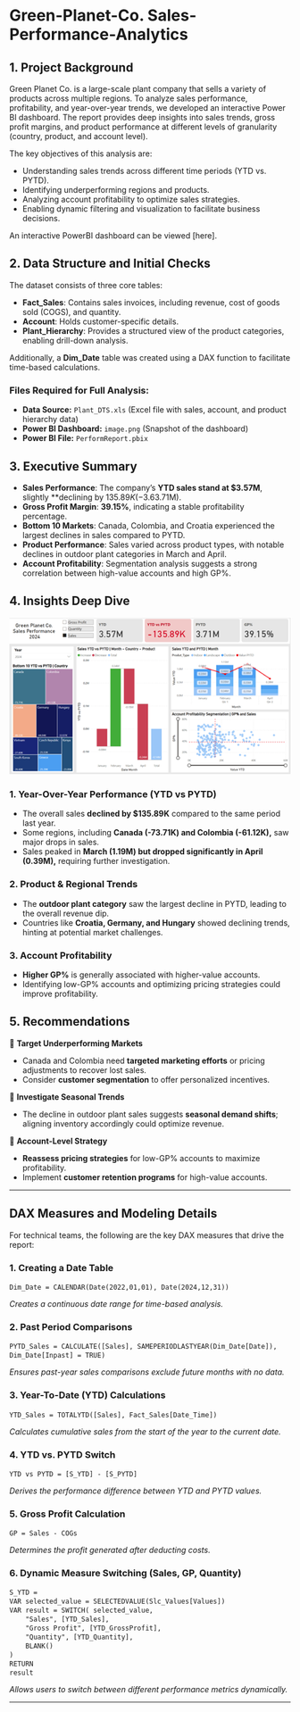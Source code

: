 # Green-Planet-Co. Sales-Performance-Analytics

## **1. Project Background**
Green Planet Co. is a large-scale plant company that sells a variety of products across multiple regions. To analyze sales performance, profitability, and year-over-year trends, we developed an interactive Power BI dashboard. The report provides deep insights into sales trends, gross profit margins, and product performance at different levels of granularity (country, product, and account level).

The key objectives of this analysis are:
- Understanding sales trends across different time periods (YTD vs. PYTD).
- Identifying underperforming regions and products.
- Analyzing account profitability to optimize sales strategies.
- Enabling dynamic filtering and visualization to facilitate business decisions.

An interactive PowerBI dashboard can be viewed [here].

## **2. Data Structure and Initial Checks**
The dataset consists of three core tables:

- **Fact_Sales**: Contains sales invoices, including revenue, cost of goods sold (COGS), and quantity.
- **Account**: Holds customer-specific details.
- **Plant_Hierarchy**: Provides a structured view of the product categories, enabling drill-down analysis.

Additionally, a **Dim_Date** table was created using a DAX function to facilitate time-based calculations.

### **Files Required for Full Analysis:**
- **Data Source:** `Plant_DTS.xls` (Excel file with sales, account, and product hierarchy data)
- **Power BI Dashboard:** `image.png` (Snapshot of the dashboard)
- **Power BI File:** `PerformReport.pbix`

## **3. Executive Summary**
- **Sales Performance**: The company’s **YTD sales stand at $3.57M**, slightly **declining by $135.89K (-3.6%)** compared to the PYTD ($3.71M).
- **Gross Profit Margin**: **39.15%**, indicating a stable profitability percentage.
- **Bottom 10 Markets**: Canada, Colombia, and Croatia experienced the largest declines in sales compared to PYTD.
- **Product Performance**: Sales varied across product types, with notable declines in outdoor plant categories in March and April.
- **Account Profitability**: Segmentation analysis suggests a strong correlation between high-value accounts and high GP%.

## **4. Insights Deep Dive**
![Sales Performance Dashboard](https://github.com/PranitHande7/Green-Planet-Co.---Sales-Performance-Analytics/blob/main/performreport.png)

### **1. Year-Over-Year Performance (YTD vs PYTD)**
- The overall sales **declined by $135.89K** compared to the same period last year.
- Some regions, including **Canada (-73.71K) and Colombia (-61.12K),** saw major drops in sales.
- Sales peaked in **March (1.19M) but dropped significantly in April (0.39M),** requiring further investigation.

### **2. Product & Regional Trends**
- The **outdoor plant category** saw the largest decline in PYTD, leading to the overall revenue dip.
- Countries like **Croatia, Germany, and Hungary** showed declining trends, hinting at potential market challenges.

### **3. Account Profitability**
- **Higher GP%** is generally associated with higher-value accounts.
- Identifying low-GP% accounts and optimizing pricing strategies could improve profitability.

## **5. Recommendations**
🔹 **Target Underperforming Markets**  
   - Canada and Colombia need **targeted marketing efforts** or pricing adjustments to recover lost sales.  
   - Consider **customer segmentation** to offer personalized incentives.  

🔹 **Investigate Seasonal Trends**  
   - The decline in outdoor plant sales suggests **seasonal demand shifts**; aligning inventory accordingly could optimize revenue.  

🔹 **Account-Level Strategy**  
   - **Reassess pricing strategies** for low-GP% accounts to maximize profitability.  
   - Implement **customer retention programs** for high-value accounts.  

---

## **DAX Measures and Modeling Details**
For technical teams, the following are the key DAX measures that drive the report:

### **1. Creating a Date Table**
```DAX
Dim_Date = CALENDAR(Date(2022,01,01), Date(2024,12,31))
```
*Creates a continuous date range for time-based analysis.*

### **2. Past Period Comparisons**
```DAX
PYTD_Sales = CALCULATE([Sales], SAMEPERIODLASTYEAR(Dim_Date[Date]), Dim_Date[Inpast] = TRUE)
```
*Ensures past-year sales comparisons exclude future months with no data.*

### **3. Year-To-Date (YTD) Calculations**
```DAX
YTD_Sales = TOTALYTD([Sales], Fact_Sales[Date_Time])
```
*Calculates cumulative sales from the start of the year to the current date.*

### **4. YTD vs. PYTD Switch**
```DAX
YTD vs PYTD = [S_YTD] - [S_PYTD]
```
*Derives the performance difference between YTD and PYTD values.*

### **5. Gross Profit Calculation**
```DAX
GP = Sales - COGs
```
*Determines the profit generated after deducting costs.*

### **6. Dynamic Measure Switching (Sales, GP, Quantity)**
```DAX
S_YTD =
VAR selected_value = SELECTEDVALUE(Slc_Values[Values])
VAR result = SWITCH( selected_value,
    "Sales", [YTD_Sales],
    "Gross Profit", [YTD_GrossProfit],
    "Quantity", [YTD_Quantity],
    BLANK()
)
RETURN
result
```
*Allows users to switch between different performance metrics dynamically.*

---


